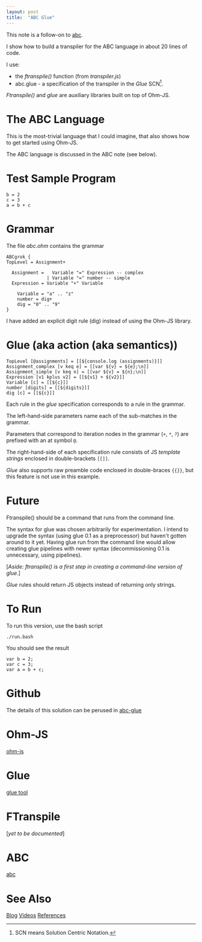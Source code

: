 ```yaml
---
layout: post
title:  "ABC Glue"
---
```

This note is a follow-on to [abc](https://guitarvydas.github.io/2021/09/15/Small-Example-of-Interpreting-and-Compiling.html).

I show how to build a transpiler for the ABC language in about 20 lines of code.

I use:
- the _ftranspile()_ function (from _transpiler.js_)
- abc.glue - a specification of the transpiler in the _Glue_ SCN[^1].

_Ftranspile()_ and _glue_ are auxiliary libraries built on top of Ohm-JS.

[^1]: SCN means Solution Centric Notation.

# The ABC Language
This is the most-trivial language that I could imagine, that also shows how to get started using Ohm-JS.

The ABC language is discussed in the ABC note (see below).
# Test Sample Program
```
b = 2
c = 3
a = b + c
```
# Grammar
The file _abc.ohm_ contains the grammar
```
ABCgrok {
TopLevel = Assignment+

  Assignment =   Variable "=" Expression -- complex
               | Variable "=" number -- simple
  Expression = Variable "+" Variable

    Variable = "a" .. "z"
    number = dig+
    dig = "0" .. "9"
}
```
I have added an explicit digit rule (dig) instead of using the Ohm-JS library.
# Glue (aka action (aka semantics))
```
TopLevel [@assignments] = [[${console.log (assignments)}]]
Assignment_complex [v keq e] = [[var ${v} = ${e};\n]]
Assignment_simple [v keq n] = [[var ${v} = ${n};\n]]
Expression [v1 kplus v2] = [[${v1} + ${v2}]]
Variable [c] = [[${c}]]
number [digits] = [[${digits}]]
dig [c] = [[${c}]]
```
Each rule in the _glue_ specification corresponds to a rule in the grammar.

The left-hand-side parameters name each of the sub-matches in the grammar.

Parameters that correspond to iteration nodes in the grammar (`+`, `*`, `?`) are prefixed with an at symbol `@`.

The right-hand-side of each specification rule consists of JS _template strings_ enclosed in double-brackets `[[]]`.

_Glue_ also supports raw preamble code enclosed in double-braces `{{}}`, but this feature is not use in this example.
# Future
Ftranspile() should be a command that runs from the command line.

The syntax for glue was chosen arbitrarily for experimentation.  I intend to upgrade the syntax (using glue 0.1 as a preprocessor) but haven't gotten around to it yet.  Having glue run from the command line would allow creating glue pipelines with newer syntax (decommissioning 0.1 is unnecessary, using pipelines).

[_Aside: ftranspile() is a first step in creating a command-line version of glue._]

_Glue_ rules should return JS objects instead of returning only strings.
# To Run
To run this version, use the bash script

`./run.bash`

You should see the result

    var b = 2;
    var c = 3;
    var a = b + c;


# Github
The details of this solution can be perused in [abc-glue](https://github.com/guitarvydas/abc-glue)
# Ohm-JS
[ohm-js](https://github.com/harc/ohm)
# Glue
[glue tool](https://guitarvydas.github.io/2021/04/11/Glue-Tool.html)
# FTranspile
[_yet to be documented_]
# ABC
[abc](https://guitarvydas.github.io/2021/09/15/Small-Example-of-Interpreting-and-Compiling.html)
# See Also

[Blog](https://guitarvydas.github.io)
[Videos](https://www.youtube.com/channel/UC2bdO9l84VWGlRdeNy5)
[References](https://guitarvydas.github.io/2021/01/14/References.html)

<script src="https://utteranc.es/client.js" 
        repo="guitarvydas/guitarvydas.github.io" 
        issue-term="pathname" 
        theme="github-light" 
        crossorigin="anonymous" 
        async> 
</script> 
